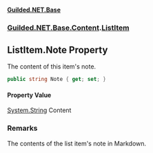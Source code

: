
#### [Guilded.NET.Base](Guilded_NET_Base 'Guilded_NET_Base')
### [Guilded.NET.Base.Content](Guilded_NET_Base#Guilded_NET_Base_Content 'Guilded.NET.Base.Content').[ListItem](ListItem 'Guilded.NET.Base.Content.ListItem')
## ListItem.Note Property
The content of this item's note.  
```csharp
public string Note { get; set; }
```

#### Property Value
[System.String](https://docs.microsoft.com/en-us/dotnet/api/System.String 'System.String')
Content
### Remarks
The contents of the list item's note in Markdown.
